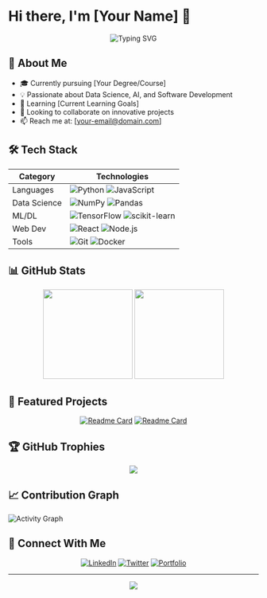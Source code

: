 # Hi there, I'm [Your Name] 👋 

<div align="center">
  <img src="https://readme-typing-svg.demolab.com?font=Fira+Code&pause=1000&color=2C8AF6&center=true&vCenter=true&width=435&lines=Data+Science+Enthusiast;Machine+Learning+Engineer;Full+Stack+Developer;Always+Learning+New+Things" alt="Typing SVG" />
</div>

## 🚀 About Me
- 🎓 Currently pursuing [Your Degree/Course]
- 💡 Passionate about Data Science, AI, and Software Development
- 🌱 Learning [Current Learning Goals]
- 👯 Looking to collaborate on innovative projects
- 📫 Reach me at: [your-email@domain.com]

## 🛠️ Tech Stack
<div align="center">

| Category | Technologies |
|----------|-------------|
| Languages | ![Python](https://img.shields.io/badge/-Python-3776AB?style=flat&logo=python&logoColor=white) ![JavaScript](https://img.shields.io/badge/-JavaScript-F7DF1E?style=flat&logo=javascript&logoColor=black) |
| Data Science | ![NumPy](https://img.shields.io/badge/-NumPy-013243?style=flat&logo=numpy) ![Pandas](https://img.shields.io/badge/-Pandas-150458?style=flat&logo=pandas) |
| ML/DL | ![TensorFlow](https://img.shields.io/badge/-TensorFlow-FF6F00?style=flat&logo=tensorflow&logoColor=white) ![scikit-learn](https://img.shields.io/badge/-scikit%20learn-F7931E?style=flat&logo=scikit-learn&logoColor=white) |
| Web Dev | ![React](https://img.shields.io/badge/-React-61DAFB?style=flat&logo=react&logoColor=black) ![Node.js](https://img.shields.io/badge/-Node.js-339933?style=flat&logo=node.js&logoColor=white) |
| Tools | ![Git](https://img.shields.io/badge/-Git-F05032?style=flat&logo=git&logoColor=white) ![Docker](https://img.shields.io/badge/-Docker-2496ED?style=flat&logo=docker&logoColor=white) |

</div>

## 📊 GitHub Stats

<div align="center">
  <img height="180em" src="https://github-readme-stats.vercel.app/api?username=YOUR_USERNAME&show_icons=true&theme=tokyonight&include_all_commits=true&count_private=true"/>
  <img height="180em" src="https://github-readme-stats.vercel.app/api/top-langs/?username=YOUR_USERNAME&layout=compact&langs_count=8&theme=tokyonight"/>
</div>

## 🌟 Featured Projects

<div align="center">

[![Readme Card](https://github-readme-stats.vercel.app/api/pin/?username=YOUR_USERNAME&repo=YOUR_REPO_1&theme=tokyonight)](https://github.com/YOUR_USERNAME/YOUR_REPO_1)
[![Readme Card](https://github-readme-stats.vercel.app/api/pin/?username=YOUR_USERNAME&repo=YOUR_REPO_2&theme=tokyonight)](https://github.com/YOUR_USERNAME/YOUR_REPO_2)

</div>

## 🏆 GitHub Trophies
<div align="center">
  <img src="https://github-profile-trophy.vercel.app/?username=YOUR_USERNAME&theme=nord&column=7" />
</div>

## 📈 Contribution Graph
![Activity Graph](https://activity-graph.herokuapp.com/graph?username=YOUR_USERNAME&theme=tokyo-night)

## 🤝 Connect With Me
<div align="center">
  
[![LinkedIn](https://img.shields.io/badge/LinkedIn-0077B5?style=for-the-badge&logo=linkedin&logoColor=white)](https://linkedin.com/in/YOUR_LINKEDIN)
[![Twitter](https://img.shields.io/badge/Twitter-1DA1F2?style=for-the-badge&logo=twitter&logoColor=white)](https://twitter.com/YOUR_TWITTER)
[![Portfolio](https://img.shields.io/badge/Portfolio-FF5722?style=for-the-badge&logo=google-chrome&logoColor=white)](https://YOUR_PORTFOLIO)

</div>

---
<div align="center">
  <img src="https://komarev.com/ghpvc/?username=YOUR_USERNAME&color=blueviolet&style=flat-square&label=Profile+Views" />
</div>
